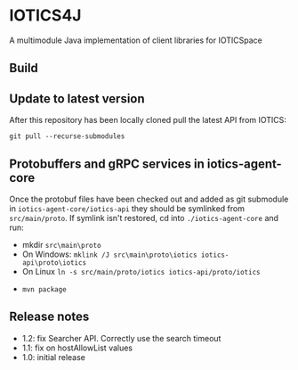 # IOTICS4J

A multimodule Java implementation of client libraries for IOTICSpace

## Build

## Update to latest version

After this repository has been locally cloned pull the latest API from IOTICS: 

`git pull --recurse-submodules`

## Protobuffers and gRPC services in iotics-agent-core

Once the protobuf files have been checked out and added as git submodule in `iotics-agent-core/iotics-api` 
they should be symlinked from `src/main/proto`.
If symlink isn't restored, cd into `./iotics-agent-core` and run:
- mkdir `src\main\proto`
- On Windows: `mklink /J src\main\proto\iotics iotics-api\proto\iotics`
- On Linux `ln -s src/main/proto/iotics iotics-api/proto/iotics`

* `mvn package`

## Release notes

* 1.2: fix Searcher API. Correctly use the search timeout
* 1.1: fix on hostAllowList values
* 1.0: initial release